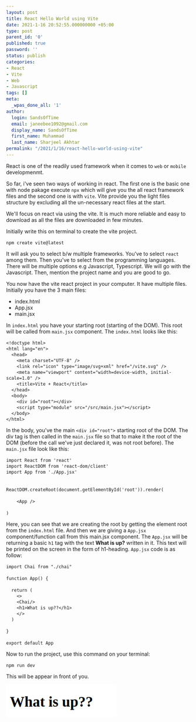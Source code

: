 ```yaml
---
layout: post
title: React Hello World using Vite
date: 2021-1-16 20:52:55.000000000 +05:00
type: post
parent_id: '0'
published: true
password: ''
status: publish
categories:
- React
- Vite
- Web
- Javascript
tags: []
meta:
  _wpas_done_all: '1'
author:
  login: SandsOfTime
  email: janeebee1092@gmail.com
  display_name: SandsOfTime
  first_name: Muhammad
  last_name: Sharjeel Akhtar
permalink: "/2021/1/16/react-hello-world-using-vite"
---
```

React is one of the readily used framework when it comes to `web` or `mobile` developmenmt.

So far, i've seen two ways of working in react. The first one is the basic one with 
node pakage execute `npx` which will give you the all react framework files and the second one
is with `vite`. Vite provide you the light files structure by excluding all the un-necessary react 
files at the start.

We'll focus on react via using the vite. It is much more reliable and easy to download as all
the files are downloaded in few minutes.

Initially write this on terminal to create the vite project.

```
npm create vite@latest
```

It will ask you to select b/w multiple frameworks. You've to select `react` among them. Then you've to select from the programming languages. 
There will be multiple options e.g Javascript, Typescript. We will go with the Javascript. Then, mention the project name and you are good to go.

You now have the vite react project in your computer. It have multiple files. Initially you have the 3 main files:

* index.html
* App.jsx
* main.jsx

In `index.html` you have your starting root (starting of the DOM). This root will be called from `main.jsx` component. 
The `index.html` looks like this:
```
<!doctype html>
<html lang="en">
  <head>
    <meta charset="UTF-8" />
    <link rel="icon" type="image/svg+xml" href="/vite.svg" />
    <meta name="viewport" content="width=device-width, initial-scale=1.0" />
    <title>Vite + React</title>
  </head>
  <body>
    <div id="root"></div>
    <script type="module" src="/src/main.jsx"></script>
  </body>
</html>
```
In the body, you've the main `<div id="root">` starting root of the DOM. The div tag is then called in the `main.jsx` file 
so that to make it the root of the DOM (before the call we've just declared it, was not root before). The `main.jsx` file look
like this:
```
import React from 'react'
import ReactDOM from 'react-dom/client'
import App from './App.jsx'


ReactDOM.createRoot(document.getElementById('root')).render(
  
    <App />
  
)
```
Here, you can see that we are creating the root by getting the element root from the `index.html` file. And then we are giving 
a `App.jsx` component/function call from this main.jsx component. The `App.jsx` will be returning a basic `h1` tag with the text **What is up?** written in it.
This text will be printed on the screen in the form of h1-heading. `App.jsx` code is as follow:
```
import Chai from "./chai"

function App() {

  return (
    <>
    <Chai/>
    <h1>What is up??</h1>
    </>
  )
  
}

export default App
```

Now to run the project, use this command on your terminal:
```
npm run dev
```

This will be appear in front of you.

![A test image](/assets/images/rletters/image.png)


